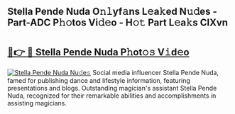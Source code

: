 ## Stella Pende Nuda O𝚗𝚕yf𝚊ns L𝚎a𝚔ed N𝚞𝚍es - Part-ADC P𝚑𝚘tos Vi𝚍𝚎o - H𝚘𝚝 Part L𝚎a𝚔s CIXvn

# <h2><a href="http://kf1bha.oniu.top/?m=Stella+Pende+Nuda">🔗👉 🔴 Stella Pende Nuda P𝚑ot𝚘𝚜 V𝚒d𝚎o</a></h2>

[![Stella Pende Nuda Nu𝚍e𝚜](https://i.imgur.com/0qMVB7G.gif)](http://kf1bha.oniu.top/?m=Stella+Pende+Nuda)
Social media influencer Stella Pende Nuda, famed for publishing dance and lifestyle information, featuring presentations and blogs. Outstanding magician's assistant Stella Pende Nuda, recognized for their remarkable abilities and accomplishments in assisting magicians.  
